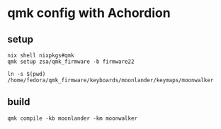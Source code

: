 # qmk config with Achordion

## setup

```
nix shell nixpkgs#qmk
qmk setup zsa/qmk_firmware -b firmware22

ln -s $(pwd) /home/fedora/qmk_firmware/keyboards/moonlander/keymaps/moonwalker
```

## build

```
qmk compile -kb moonlander -km moonwalker
```
